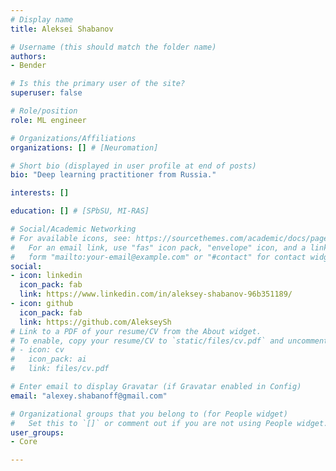 ```yaml
---
# Display name
title: Aleksei Shabanov

# Username (this should match the folder name)
authors:
- Bender

# Is this the primary user of the site?
superuser: false

# Role/position
role: ML engineer

# Organizations/Affiliations
organizations: [] # [Neuromation]

# Short bio (displayed in user profile at end of posts)
bio: "Deep learning practitioner from Russia."

interests: []

education: [] # [SPbSU, MI-RAS]

# Social/Academic Networking
# For available icons, see: https://sourcethemes.com/academic/docs/page-builder/#icons
#   For an email link, use "fas" icon pack, "envelope" icon, and a link in the
#   form "mailto:your-email@example.com" or "#contact" for contact widget.
social:
- icon: linkedin
  icon_pack: fab
  link: https://www.linkedin.com/in/aleksey-shabanov-96b351189/
- icon: github
  icon_pack: fab
  link: https://github.com/AlekseySh
# Link to a PDF of your resume/CV from the About widget.
# To enable, copy your resume/CV to `static/files/cv.pdf` and uncomment the lines below.
# - icon: cv
#   icon_pack: ai
#   link: files/cv.pdf

# Enter email to display Gravatar (if Gravatar enabled in Config)
email: "alexey.shabanoff@gmail.com"

# Organizational groups that you belong to (for People widget)
#   Set this to `[]` or comment out if you are not using People widget.
user_groups: 
- Core

---
```


